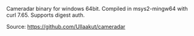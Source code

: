 Cameradar binary for windows 64bit. Compiled in msys2-mingw64 with curl 7.65. Supports digest auth.

Source: https://github.com/Ullaakut/cameradar
